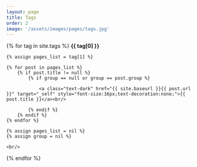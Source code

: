 ```yaml
---
layout: page
title: Tags
order: 2
image: '/assets/images/pages/tags.jpg'
---
```


<div>
{% for tag in site.tags %}
    <span style="font-weight:bold;" id="{{ tag[0] }}">{{ tag[0] }}</span>
    <br/>
    
    {% assign pages_list = tag[1] %}
    
    {% for post in pages_list %}
        {% if post.title != null %}
            {% if group == null or group == post.group %}
            
                <a class="text-dark" href="{{ site.baseurl }}{{ post.url }}" target="_self" style="font-size:16px;text-decoration:none;">{{ post.title }}</a><br/>
                
            {% endif %}
        {% endif %}
    {% endfor %}
    
    {% assign pages_list = nil %}
    {% assign group = nil %}
    
    <br/>
{% endfor %}
</div>